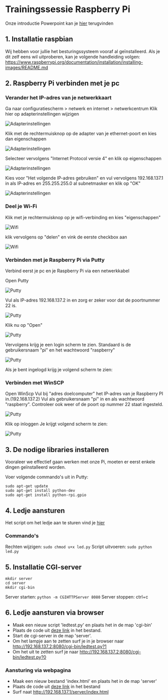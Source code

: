 # Trainingssessie Raspberry Pi
Onze introductie Powerpoint kan je [hier](https://github.com/robbertvanhove/Trainingssessie-Raspberry-Pi/blob/master/Presentaties/Rpi.pptx) terugvinden
## 1. Installatie raspbian
Wij hebben voor jullie het besturingssysteem vooraf al geïnstalleerd. Als je dit zelf eens wil uitproberen, kan je volgende handleiding volgen: https://www.raspberrypi.org/documentation/installation/installing-images/README.md

## 2. Raspberry Pi verbinden met je pc
### Verander het IP-adres van je netwerkkaart
Ga naar configuratiescherm > netwerk en internet > netwerkcentrum
Klik hier op adapterinstellingen wijzigen

![Adapterinstellingen](adapterinstelling1.png)

Klik met de rechtermuisknop op de adapter van je ethernet-poort en kies dan eigenschappen

![Adapterinstellingen](adapterinstelling2.png)

Selecteer vervolgens "Internet Protocol versie 4" en klik op eigenschappen

![Adapterinstellingen](adapterinstelling3.png)

Kies voor "Het volgende IP-adres gebruiken" en vul vervolgens 192.168.137.1 in als IP-adres en 255.255.255.0 al subnetmasker en klik op "OK"

![Adapterinstellingen](adapterinstelling4.png)
### Deel je Wi-Fi

Klik met je rechtermuisknop op je wifi-verbinding en kies "eigenschappen"

![Wifi](wifi1.png)

klik vervolgens op "delen" en vink de eerste checkbox aan

![Wifi](wifi2.png)
### Verbinden met je Raspberry Pi via Putty
Verbind eerst je pc en je Raspberry Pi via een netwerkkabel

Open Putty

![Putty](Putty1.png)

Vul als IP-adres 192.168.137.2 in en zorg er zeker voor dat de poortnummer 22 is.

![Putty](Putty2.png)

Klik nu op "Open"

![Putty](Putty3.png)

Vervolgens krijg je een login scherm te zien. Standaard  is de gebruikersnaam "pi" en het wachtwoord "raspberry"

![Putty](Putty4.png)

Als je bent ingelogd krijg je volgend scherm te zien:

### Verbinden met WinSCP
Open WinScp
Vul bij "adres doelcomputer" het IP-adres van je Raspberry PI in.(192.168.137.2) 
Vul als gebruikersnaam "pi" in en als wachtwoord "raspberry".
Controleer ook weer of de poort op nummer 22 staat ingesteld.

![Putty](winscp1.png)

Klik op inloggen
Je krijgt volgend scherm te zien:

![Putty](winscp2.png)

## 3. De nodige libraries installeren
Vooraleer we effectief gaan werken met onze Pi, moeten er eerst enkele dingen geïnstalleerd worden.

Voer volgende commando's uit in Putty:

```
sudo apt-get update
sudo apt-get install python-dev
sudo apt-get install python-rpi.gpio
```

## 4. Ledje aansturen
Het script om het ledje aan te sturen vind je [hier](https://github.com/robbertvanhove/Trainingssessie-Raspberry-Pi/blob/master/Scripts/led.py)

### Commando's
Rechten wijzigen:
`sudo chmod u+x led.py`
Script uitvoeren:
`sudo python led.py`


## 5. Installatie CGI-server
```
mkdir server
cd server
mkdir cgi-bin
```
Server starten: 
`python -m CGIHTTPServer 8080`
Server stoppen:
ctrl+c
## 6. Ledje aansturen via browser
* Maak een nieuw script 'ledtest.py' en plaats het in de map 'cgi-bin'
* Plaats de code uit [deze link](https://github.com/robbertvanhove/Trainingssessie-Raspberry-Pi/blob/master/Scripts/ledtest.py) in het bestand.
* Start de cgi-server in de map 'server'.
* Om het lampje aan te zetten surf je in je browser naar http://192.168.137.2:8080/cgi-bin/ledtest.py?1
* Om het uit te zetten surf je naar http://192.168.137.2:8080/cgi-bin/ledtest.py?0

### Aansturing via webpagina
* Maak een nieuw bestand 'index.html' en plaats het in de map 'server'
* Plaats de code uit [deze link](https://github.com/robbertvanhove/Trainingssessie-Raspberry-Pi/blob/master/Scripts/ledtest.py) in het bestand
* Surf naat http://192.168.137.1/server/index.html 


